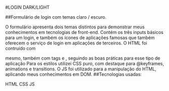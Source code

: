 #LOGIN DARK/LIGHT

##Formulário de login com temas claro / escuro.

O formulário apresenta dois temas distintos para demonstrar meus conhecimentos em tecnologias de front-end. Contém os três inputs básicos para um login, e também os ícones de aplicações famosas que também oferecem o serviço de login em aplicações de terceiros. O HTML foi contruído com

mesmo, também com tags e , seguindo as boas práticas para esse tipo de aplicação Para os estilos utilizei CSS puro, com destaque para @keyframes, animations e transitions. O JS foi utilizado para a manipulação do HTML, aplicando meus conhecimentos em DOM.
##Tecnologias usadas:

HTML
CSS
JS
